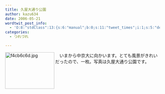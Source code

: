 ```yaml
---
title: 久屋大通り公園
author: kazu634
date: 2006-05-21
wordtwit_post_info:
  - 'O:8:"stdClass":13:{s:6:"manual";b:0;s:11:"tweet_times";i:1;s:5:"delay";i:0;s:7:"enabled";i:1;s:10:"separation";s:2:"60";s:7:"version";s:3:"3.7";s:14:"tweet_template";b:0;s:6:"status";i:2;s:6:"result";a:0:{}s:13:"tweet_counter";i:2;s:13:"tweet_log_ids";a:1:{i:0;i:2361;}s:9:"hash_tags";a:0:{}s:8:"accounts";a:1:{i:0;s:7:"kazu634";}}'
categories:
  - つれづれ

---
```

<div class="section">
<p>
<a href="http://image.blog.livedoor.jp/simoom634/imgs/f/4/f4cb6c6d.jpg" onclick="__gaTracker('send', 'event', 'outbound-article', 'http://image.blog.livedoor.jp/simoom634/imgs/f/4/f4cb6c6d.jpg', '');" target="_blank"><img width="160" align="left" alt="f4cb6c6d.jpg" src="http://image.blog.livedoor.jp/simoom634/imgs/f/4/f4cb6c6d-s.jpg" height="120" border="0" class="pict" /></a>
</p></p> 
  
<p>
    　いまから中京大に向かいます。とても風景がきれいだったので、一枚。写真は久屋大通り公園です。
</p>
</div>

